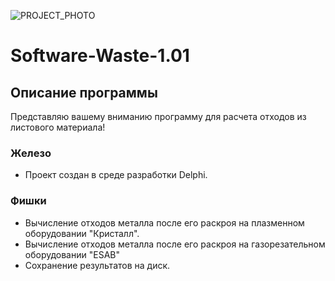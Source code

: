 ![PROJECT_PHOTO](https://github.com/stainer-go/Programm-Waste-1.01/blob/master/Waste.png)
# Software-Waste-1.01

## Описание программы
Представляю вашему вниманию программу для расчета отходов из листового материала!

### Железо
- Проект создан в среде разработки Delphi.

### Фишки
- Вычисление отходов металла после его раскроя на плазменном оборудовании "Кристалл".
- Вычисление отходов металла после его раскроя на газорезательном оборудовании "ESAB"
- Сохранение результатов на диск. 

